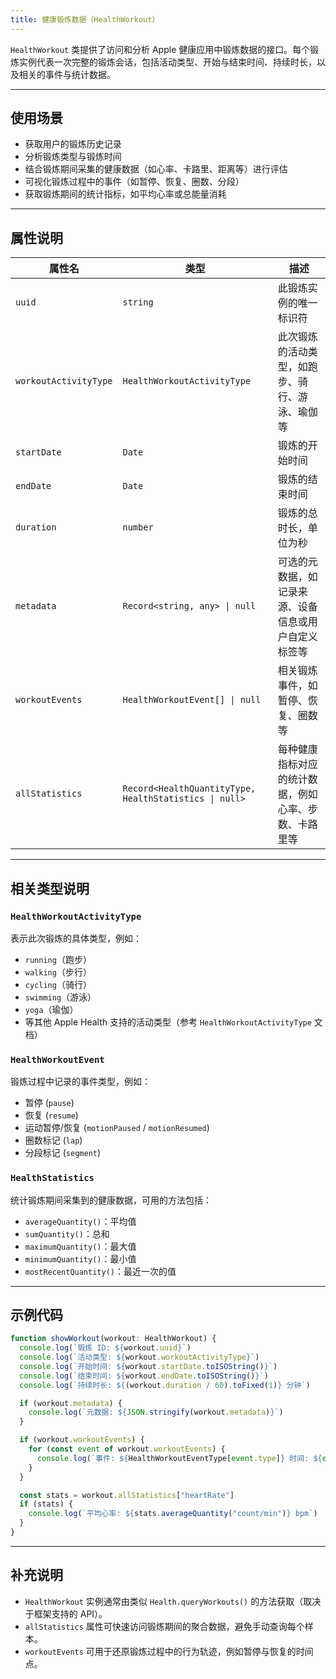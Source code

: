 ```yaml
---
title: 健康锻炼数据（HealthWorkout）
---
```

`HealthWorkout` 类提供了访问和分析 Apple 健康应用中锻炼数据的接口。每个锻炼实例代表一次完整的锻炼会话，包括活动类型、开始与结束时间、持续时长，以及相关的事件与统计数据。

---

## 使用场景

* 获取用户的锻炼历史记录
* 分析锻炼类型与锻炼时间
* 结合锻炼期间采集的健康数据（如心率、卡路里、距离等）进行评估
* 可视化锻炼过程中的事件（如暂停、恢复、圈数、分段）
* 获取锻炼期间的统计指标，如平均心率或总能量消耗

---

## 属性说明

| 属性名                   | 类型                                                     | 描述                         |
| --------------------- | ------------------------------------------------------ | -------------------------- |
| `uuid`                | `string`                                               | 此锻炼实例的唯一标识符                |
| `workoutActivityType` | `HealthWorkoutActivityType`                            | 此次锻炼的活动类型，如跑步、骑行、游泳、瑜伽等    |
| `startDate`           | `Date`                                                 | 锻炼的开始时间                    |
| `endDate`             | `Date`                                                 | 锻炼的结束时间                    |
| `duration`            | `number`                                               | 锻炼的总时长，单位为秒                |
| `metadata`            | `Record<string, any> \| null`                          | 可选的元数据，如记录来源、设备信息或用户自定义标签等 |
| `workoutEvents`       | `HealthWorkoutEvent[] \| null`                         | 相关锻炼事件，如暂停、恢复、圈数等          |
| `allStatistics`       | `Record<HealthQuantityType, HealthStatistics \| null>` | 每种健康指标对应的统计数据，例如心率、步数、卡路里等 |

---

## 相关类型说明

### `HealthWorkoutActivityType`

表示此次锻炼的具体类型，例如：

* `running`（跑步）
* `walking`（步行）
* `cycling`（骑行）
* `swimming`（游泳）
* `yoga`（瑜伽）
* 等其他 Apple Health 支持的活动类型（参考 `HealthWorkoutActivityType` 文档）

### `HealthWorkoutEvent`

锻炼过程中记录的事件类型，例如：

* 暂停 (`pause`)
* 恢复 (`resume`)
* 运动暂停/恢复 (`motionPaused` / `motionResumed`)
* 圈数标记 (`lap`)
* 分段标记 (`segment`)

### `HealthStatistics`

统计锻炼期间采集到的健康数据，可用的方法包括：

* `averageQuantity()`：平均值
* `sumQuantity()`：总和
* `maximumQuantity()`：最大值
* `minimumQuantity()`：最小值
* `mostRecentQuantity()`：最近一次的值

---

## 示例代码

```ts
function showWorkout(workout: HealthWorkout) {
  console.log(`锻炼 ID: ${workout.uuid}`)
  console.log(`活动类型: ${workout.workoutActivityType}`)
  console.log(`开始时间: ${workout.startDate.toISOString()}`)
  console.log(`结束时间: ${workout.endDate.toISOString()}`)
  console.log(`持续时长: ${(workout.duration / 60).toFixed(1)} 分钟`)

  if (workout.metadata) {
    console.log(`元数据: ${JSON.stringify(workout.metadata)}`)
  }

  if (workout.workoutEvents) {
    for (const event of workout.workoutEvents) {
      console.log(`事件: ${HealthWorkoutEventType[event.type]} 时间: ${event.dateInterval.start.toISOString()}`)
    }
  }

  const stats = workout.allStatistics["heartRate"]
  if (stats) {
    console.log(`平均心率: ${stats.averageQuantity("count/min")} bpm`)
  }
}
```

---

## 补充说明

* `HealthWorkout` 实例通常由类似 `Health.queryWorkouts()` 的方法获取（取决于框架支持的 API）。
* `allStatistics` 属性可快速访问锻炼期间的聚合数据，避免手动查询每个样本。
* `workoutEvents` 可用于还原锻炼过程中的行为轨迹，例如暂停与恢复的时间点。
